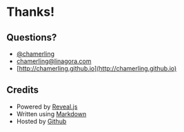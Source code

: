 # Thanks!

## Questions?

* [@chamerling](http://twitter.com/chamerling "@chamerling")
* [chamerling@linagora.com](mailto:&#x63;&#x68;&#x61;&#x6D;&#x65;&#x72;&#x6C;&#x69;&#x6E;&#x67;&#x40;&#x6C;&#x69;&#x6E;&#x61;&#x67;&#x6F;&#x72;&#x61;&#x2E;&#x63;&#x6F;&#x6D;)
* [http://chamerling.github.io](http://chamerling.github.io)



## Credits

* Powered by [Reveal.js](http://lab.hakim.se/reveal-js)
* Written using [Markdown](http://daringfireball.net/projects/markdown/)
* Hosted by [Github](https://github.com)